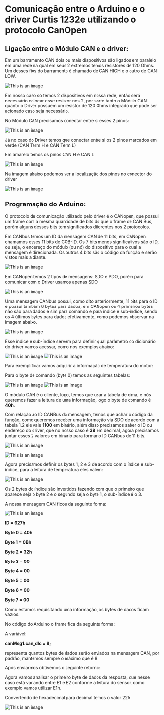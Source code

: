 # Comunicação entre o Arduino e o driver Curtis 1232e utilizando o protocolo CanOpen
## Ligação entre o Módulo CAN e o driver: 

Em um barramento CAN dois ou mais dispositivos são ligados em paralelo em uma rede na qual em seus 2 extremos temos resistores de 120 Ohms. Um desses fios do barramento é chamado de CAN HIGH e o outro de CAN LOW. 

![This is an image](https://github.com/imt-smir/arduino-curtis1232e/blob/main/Imagens/Imagem1.png)

Em nosso caso só temos 2 dispositivos em nossa rede, então será necessário colocar esse resistor nos 2, por sorte tanto o Módulo CAN quanto o Driver possuem um resistor de 120 Ohms integrado que pode ser acionado caso seja necessário. 

No Módulo CAN precisamos conectar entre si esses 2 pinos: 

![This is an image](https://github.com/imt-smir/arduino-curtis1232e/blob/main/Imagens/Imagem2.png)

Já no caso do Driver temos que conectar entre si os 2 pinos marcados em verde (CAN Term H e CAN Term L) 

Em amarelo temos os pinos CAN H e CAN L 

![This is an image](https://github.com/imt-smir/arduino-curtis1232e/blob/main/Imagens/Imagem3.png)

Na imagem abaixo podemos ver a localização dos pinos no conector do driver 

![This is an image](https://github.com/imt-smir/arduino-curtis1232e/blob/main/Imagens/Imagem4.png)

## Programação do Arduino: 

O protocolo de comunicação utilizado pelo driver é o CANopen, que possui um frame com a mesma quantidade de bits do que o frame de CAN Bus, porém alguns desses bits tem significados diferentes nos 2 protocolos. 

Em CANbus temos um ID da mensagem CAN de 11 bits, em CANopen chamamos esses 11 bits de COB-ID. Os 7 bits menos significativos são o ID, ou seja, o endereço do módulo (ou nó) do dispositivo para o qual a mensagem é direcionada. Os outros 4 bits são o código da função e serão vistos mais a diante. 

![This is an image](https://github.com/imt-smir/arduino-curtis1232e/blob/main/Imagens/Imagem5.png)

Em CANopen temos 2 tipos de mensagens: SDO e PDO, porém para comunicar com o Driver usamos apenas SDO. 

![This is an image](https://github.com/imt-smir/arduino-curtis1232e/blob/main/Imagens/Imagem6.png)

Uma mensagem CANbus possui, como dito anteriormente, 11 bits para o ID e possui também 8 bytes para dados, em CANopen os 4 primeiros bytes não são para dados e sim para comando e para índice e sub-índice, sendo os 4 últimos bytes para dados efetivamente, como podemos observar na imagem abaixo. 

![This is an image](https://github.com/imt-smir/arduino-curtis1232e/blob/main/Imagens/Imagem7.png)

Esse índice e sub-índice servem para definir qual parâmetro do dicionário do driver vamos acessar, como nos exemplos abaixo: 

![This is an image](https://github.com/imt-smir/arduino-curtis1232e/blob/main/Imagens/Imagem8.png)
![This is an image](https://github.com/imt-smir/arduino-curtis1232e/blob/main/Imagens/Imagem9.png)

Para exemplificar vamos adquirir a informação de temperatura do motor: 

Para o byte de comando (byte 0) temos as seguintes tabelas: 

![This is an image](https://github.com/imt-smir/arduino-curtis1232e/blob/main/Imagens/Imagem10.png)
![This is an image](https://github.com/imt-smir/arduino-curtis1232e/blob/main/Imagens/Imagem11.png)

O módulo CAN é o cliente, logo, temos que usar a tabela de cima, e nós queremos fazer a leitura de uma informação, logo o byte de comando é **40h**. 

Com relação ao ID CANBus da mensagem, temos que achar o código da função, como queremos receber uma informação via SDO de acordo com a tabela 1.2 ele vale **1100** em binário, além disso precisamos saber o ID ou endereço do driver, que no nosso caso é **39** em decimal, agora precisamos juntar esses 2 valores em binário para formar o ID CANbus de 11 bits. 

![This is an image](https://github.com/imt-smir/arduino-curtis1232e/blob/main/Imagens/Imagem13.png)
    
![This is an image](https://github.com/imt-smir/arduino-curtis1232e/blob/main/Imagens/Imagem12.png)

Agora precisamos definir os bytes 1, 2 e 3 de acordo com o índice e sub-índice, para a leitura de temperatura eles valem: 

![This is an image](https://github.com/imt-smir/arduino-curtis1232e/blob/main/Imagens/Imagem14.png)

Os 2 bytes do índice são invertidos fazendo com que o primeiro que aparece seja o byte 2 e o segundo seja o byte 1, o sub-índice é o 3. 

A nossa mensagem CAN ficou da seguinte forma: 

![This is an image](https://github.com/imt-smir/arduino-curtis1232e/blob/main/Imagens/Imagem15.png)

**ID = 627h** 

**Byte 0 = 40h** 

**Byte 1 = 0Bh** 

**Byte 2 = 32h**

**Byte 3 = 00**

**Byte 4 = 00**

**Byte 5 = 00**

**Byte 6 = 00**

**Byte 7 = 00**

Como estamos requisitando uma informação, os bytes de dados ficam vazios. 

No código do Arduino o frame fica da seguinte forma: 



A variável: 

**canMsg1.can_dlc = 8;** 

representa quantos bytes de dados serão enviados na mensagem CAN, por padrão, mantemos sempre o máximo que é 8. 

Após enviarmos obtivemos o seguinte retorno: 

Agora vamos analisar o primeiro byte de dados da resposta, que nesse caso está variando entre E1 e E2 conforme a leitura do sensor, como exemplo vamos utilizar E1h. 

Convertendo de hexadecimal para decimal temos o valor 225 

![This is an image](https://github.com/imt-smir/arduino-curtis1232e/blob/main/Imagens/Imagem16.png)

